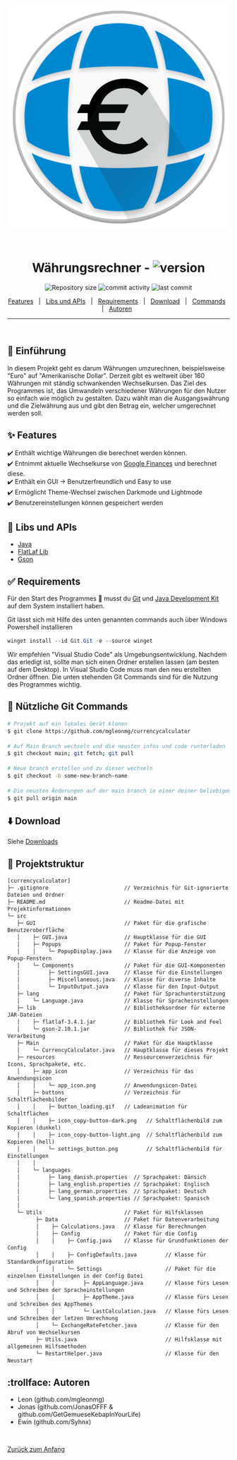 <div align="center" id="top"> 
  <img src="src\resources\app_icon\app_icon.png" alt="Currencycalculator" />

  &#xa0;

</div>

<h1 align="center">Währungsrechner - <img alt="version" src="https://img.shields.io/badge/version-1.0.0-dark_green"></h1>

<p align="center">
  <img alt="Repository size" src="https://img.shields.io/github/repo-size/mgleonmg/currencycalculator?color=56BEB8">
  <img alt="commit activity" src="https://img.shields.io/github/commit-activity/w/mgleonmg/currencycalculator">
  <img alt="last commit" src="https://img.shields.io/github/last-commit/mgleonmg/currencycalculator">
</p>

<p align="center"> 
  <a href="#sparkles-features">Features</a> &#xa0; | &#xa0;
  <a href="#sparkles-features">Libs und APIs</a> &#xa0; | &#xa0;
  <a href="#white_check_mark-requirements">Requirements</a> &#xa0; | &#xa0;
  <a href="#arrow_down-download">Download</a> &#xa0; | &#xa0;
  <a href="#checkered_flag-Git-Commands">Commands</a> &#xa0; | &#xa0;
  <a href="#trollface-Autoren">Autoren</a> &#xa0;
</p>
<hr>
<br>

## :dart: Einführung ##

In diesem Projekt geht es darum Währungen umzurechnen, beispielsweise "Euro" auf "Amerikanische Dollar". Derzeit gibt es weltweit über 160 Währungen mit ständig schwankenden Wechselkursen. Das Ziel des Programmes ist, das Umwandeln verschiedener Währungen für den Nutzer so einfach wie möglich zu gestalten. Dazu wählt man die Ausgangswährung und die Zielwährung aus und gibt den Betrag ein, welcher umgerechnet werden soll.

## :sparkles: Features ##

:heavy_check_mark: Enthält wichtige Währungen die berechnet werden können.\
:heavy_check_mark: Entnimmt aktuelle Wechselkurse von [Google Finances](https://www.google.com/finance/) und berechnet diese.\
:heavy_check_mark: Enthält ein GUI -> Benutzerfreundlich und Easy to use\
:heavy_check_mark: Ermöglicht Theme-Wechsel zwischen Darkmode und Lightmode\
:heavy_check_mark: Benutzereinstellungen können gespeichert werden

## :rocket: Libs und APIs ##
- [Java](https://www.java.com/de/)
- [FlatLaf Lib](https://github.com/JFormDesigner/FlatLaf)
- [Gson](https://github.com/google/gson)

## :white_check_mark: Requirements ##

Für den Start des Programmes :checkered_flag: musst du [Git](https://git-scm.com) und [Java Development Kit](https://www.oracle.com/java/technologies/javase-jdk15-downloads.html) auf dem System installiert haben.

Git lässt sich mit Hilfe des unten genannten commands auch über Windows Powershell installieren
```powershell
winget install --id Git.Git -e --source winget
```

Wir empfehlen "Visual Studio Code" als Umgebungsentwicklung. Nachdem das erledigt ist, sollte man sich einen Ordner erstellen lassen (am besten auf dem Desktop). In Visual Studio Code muss man den neu erstellten Ordner öffnen. Die unten stehenden Git Commands sind für die Nutzung des Programmes wichtig.

## :checkered_flag: Nützliche Git Commands ##
```bash
# Projekt auf ein lokales Gerät klonen
$ git clone https://github.com/mgleonmg/currencycalculator

# Auf Main Branch wechseln und die neusten infos und code runterladen
$ git checkout main; git fetch; git pull

# Neue branch erstellen und zu dieser wechseln
$ git checkout -b some-new-branch-name

# Die neusten Änderungen auf der main branch in einer deiner beliebigen branches mergen
$ git pull origin main
```

## :arrow_down: Download

Siehe [Downloads](https://github.com/MGleonMG/currencycalculator/releases)

## :deciduous_tree: Projektstruktur ##
```
[currencycalculator]
├─ .gitignore                        // Verzeichnis für Git-ignorierte Dateien und Ordner
├─ README.md                         // Readme-Datei mit Projektinformationen
└─ src
   ├─ GUI                            // Paket für die grafische Benutzeroberfläche
   │    ├─ GUI.java                  // Hauptklasse für die GUI
   │    ├─ Popups                    // Paket für Popup-Fenster
   │    │    └─ PopupDisplay.java    // Klasse für die Anzeige von Popup-Fenstern
   │    └─ Components                // Paket für die GUI-Komponenten
   │         ├─ SettingsGUI.java     // Klasse für die Einstellungen
   │         ├─ Miscellaneous.java   // Klasse für diverse Inhalte
   │         └─ InputOutput.java     // Klasse für den Input-Output
   ├─ lang                           // Paket für Sprachunterstützung
   │    └─ Language.java             // Klasse für Spracheinstellungen
   ├─ lib                            // Bibliotheksordner für externe JAR-Dateien
   │    ├─ flatlaf-3.4.1.jar         // Bibliothek für Look and Feel
   │    └─ gson-2.10.1.jar           // Bibliothek für JSON-Verarbeitung
   ├─ Main                           // Paket für die Hauptklasse
   │    └─ CurrencyCalculator.java   // Hauptklasse für dieses Projekt
   ├─ resources                      // Ressourcenverzeichnis für Icons, Sprachpakete, etc.
   │    ├─ app_icon                  // Verzeichnis für das Anwendungsicon
   │    │    └─ app_icon.png         // Anwendungsicon-Datei
   │    ├─ buttons                   // Verzeichnis für Schaltflächenbilder
   │    │    ├─ button_loading.gif   // Ladeanimation für Schaltflächen
   │    │    ├─ icon_copy-button-dark.png   // Schaltflächenbild zum Kopieren (dunkel)
   │    │    ├─ icon_copy-button-light.png  // Schaltflächenbild zum Kopieren (hell)
   │    │    └─ settings_button.png         // Schaltflächenbild für Einstellungen
   │    │
   │    └─ languages
   │         ├─ lang_danish.properties  // Sprachpaket: Dänsich
   │         ├─ lang_english.properties // Sprachpaket: Englisch
   │         ├─ lang_german.properties  // Sprachpaket: Deutsch
   │         └─ lang_spanish.properties // Sprachpaket: Spanisch
   │ 
   └─ Utils                          // Paket für Hilfsklassen
         ├─ Data                     // Paket für Datenverarbeitung
         │    ├─ Calculations.java   // Klasse für Berechnungen
         │    ├─ Config              // Paket für die Config
         │    │    ├─ Config.java    // Klasse für Grundfunktionen der Config
         │    │    ├─ ConfigDefaults.java         // Klasse für Standardkonfiguration
         │    │    └─ Settings                    // Paket für die einzelnen Einstellungen in der Config Datei
         │    │         ├─ AppLanguage.java       // Klasse fürs Lesen und Schreiben der Spracheinstellungen
         │    │         ├─ AppTheme.java          // Klasse fürs Lesen und Schreiben des AppThemes
         │    │         └─ LastCalculation.java   // Klasse fürs Lesen und Schreiben der letzen Umrechnung
         │    └─ ExchangeRateFetcher.java         // Klasse für den Abruf von Wechselkursen
         ├─ Utils.java                            // Hilfsklasse mit allgemeinen Hilfsmethoden
         └─ RestartHelper.java                    // Klasse für den Neustart

```

## :trollface: Autoren

 - Leon (github.com/mgleonmg)
 - Jonas (github.com/JonasOFFF & github.com/GetGemueseKebapInYourLife)
 - Ewin (github.com/Syhnx)

&#xa0;

<a href="#top">Zurück zum Anfang</a>
